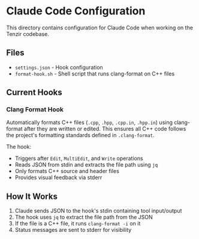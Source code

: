 # Claude Code Configuration

This directory contains configuration for Claude Code when working on the Tenzir
codebase.

## Files

- `settings.json` - Hook configuration
- `format-hook.sh` - Shell script that runs clang-format on C++ files

## Current Hooks

### Clang Format Hook

Automatically formats C++ files (`.cpp`, `.hpp`, `.cpp.in`, `.hpp.in`) using
clang-format after they are written or edited. This ensures all C++ code follows
the project's formatting standards defined in `.clang-format`.

The hook:
- Triggers after `Edit`, `MultiEdit`, and `Write` operations
- Reads JSON from stdin and extracts the file path using `jq`
- Only formats C++ source and header files
- Provides visual feedback via stderr

## How It Works

1. Claude sends JSON to the hook's stdin containing tool input/output
2. The hook uses `jq` to extract the file path from the JSON
3. If the file is a C++ file, it runs `clang-format -i` on it
4. Status messages are sent to stderr for visibility